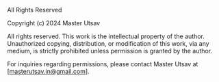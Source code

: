 All Rights Reserved

Copyright (c) 2024 Master Utsav

All rights reserved. This work is the intellectual property of the author. Unauthorized copying, distribution, or modification of this work, via any medium, is strictly prohibited unless permission is granted by the author.

For inquiries regarding permissions, please contact Master Utsav at [masterutsav.in@gmail.com].
